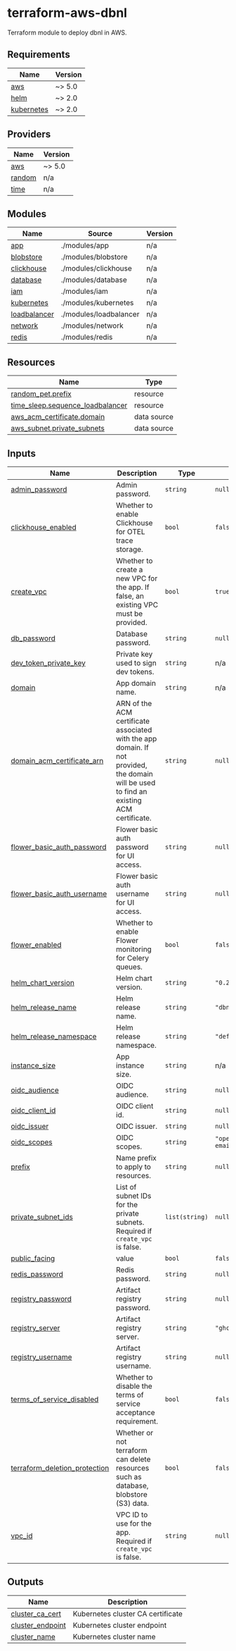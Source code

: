 # terraform-aws-dbnl

Terraform module to deploy dbnl in AWS.
<!-- BEGIN_TF_DOCS -->
## Requirements

| Name | Version |
|------|---------|
| <a name="requirement_aws"></a> [aws](#requirement\_aws) | ~> 5.0 |
| <a name="requirement_helm"></a> [helm](#requirement\_helm) | ~> 2.0 |
| <a name="requirement_kubernetes"></a> [kubernetes](#requirement\_kubernetes) | ~> 2.0 |

## Providers

| Name | Version |
|------|---------|
| <a name="provider_aws"></a> [aws](#provider\_aws) | ~> 5.0 |
| <a name="provider_random"></a> [random](#provider\_random) | n/a |
| <a name="provider_time"></a> [time](#provider\_time) | n/a |

## Modules

| Name | Source | Version |
|------|--------|---------|
| <a name="module_app"></a> [app](#module\_app) | ./modules/app | n/a |
| <a name="module_blobstore"></a> [blobstore](#module\_blobstore) | ./modules/blobstore | n/a |
| <a name="module_clickhouse"></a> [clickhouse](#module\_clickhouse) | ./modules/clickhouse | n/a |
| <a name="module_database"></a> [database](#module\_database) | ./modules/database | n/a |
| <a name="module_iam"></a> [iam](#module\_iam) | ./modules/iam | n/a |
| <a name="module_kubernetes"></a> [kubernetes](#module\_kubernetes) | ./modules/kubernetes | n/a |
| <a name="module_loadbalancer"></a> [loadbalancer](#module\_loadbalancer) | ./modules/loadbalancer | n/a |
| <a name="module_network"></a> [network](#module\_network) | ./modules/network | n/a |
| <a name="module_redis"></a> [redis](#module\_redis) | ./modules/redis | n/a |

## Resources

| Name | Type |
|------|------|
| [random_pet.prefix](https://registry.terraform.io/providers/hashicorp/random/latest/docs/resources/pet) | resource |
| [time_sleep.sequence_loadbalancer](https://registry.terraform.io/providers/hashicorp/time/latest/docs/resources/sleep) | resource |
| [aws_acm_certificate.domain](https://registry.terraform.io/providers/hashicorp/aws/latest/docs/data-sources/acm_certificate) | data source |
| [aws_subnet.private_subnets](https://registry.terraform.io/providers/hashicorp/aws/latest/docs/data-sources/subnet) | data source |

## Inputs

| Name | Description | Type | Default | Required |
|------|-------------|------|---------|:--------:|
| <a name="input_admin_password"></a> [admin\_password](#input\_admin\_password) | Admin password. | `string` | `null` | no |
| <a name="input_clickhouse_enabled"></a> [clickhouse\_enabled](#input\_clickhouse\_enabled) | Whether to enable Clickhouse for OTEL trace storage. | `bool` | `false` | no |
| <a name="input_create_vpc"></a> [create\_vpc](#input\_create\_vpc) | Whether to create a new VPC for the app. If false, an existing VPC must be provided. | `bool` | `true` | no |
| <a name="input_db_password"></a> [db\_password](#input\_db\_password) | Database password. | `string` | `null` | no |
| <a name="input_dev_token_private_key"></a> [dev\_token\_private\_key](#input\_dev\_token\_private\_key) | Private key used to sign dev tokens. | `string` | n/a | yes |
| <a name="input_domain"></a> [domain](#input\_domain) | App domain name. | `string` | n/a | yes |
| <a name="input_domain_acm_certificate_arn"></a> [domain\_acm\_certificate\_arn](#input\_domain\_acm\_certificate\_arn) | ARN of the ACM certificate associated with the app domain. If not provided, the domain will be used to find an existing ACM certificate. | `string` | `null` | no |
| <a name="input_flower_basic_auth_password"></a> [flower\_basic\_auth\_password](#input\_flower\_basic\_auth\_password) | Flower basic auth password for UI access. | `string` | `null` | no |
| <a name="input_flower_basic_auth_username"></a> [flower\_basic\_auth\_username](#input\_flower\_basic\_auth\_username) | Flower basic auth username for UI access. | `string` | `null` | no |
| <a name="input_flower_enabled"></a> [flower\_enabled](#input\_flower\_enabled) | Whether to enable Flower monitoring for Celery queues. | `bool` | `false` | no |
| <a name="input_helm_chart_version"></a> [helm\_chart\_version](#input\_helm\_chart\_version) | Helm chart version. | `string` | `"0.25.0"` | no |
| <a name="input_helm_release_name"></a> [helm\_release\_name](#input\_helm\_release\_name) | Helm release name. | `string` | `"dbnl"` | no |
| <a name="input_helm_release_namespace"></a> [helm\_release\_namespace](#input\_helm\_release\_namespace) | Helm release namespace. | `string` | `"default"` | no |
| <a name="input_instance_size"></a> [instance\_size](#input\_instance\_size) | App instance size. | `string` | n/a | yes |
| <a name="input_oidc_audience"></a> [oidc\_audience](#input\_oidc\_audience) | OIDC audience. | `string` | `null` | no |
| <a name="input_oidc_client_id"></a> [oidc\_client\_id](#input\_oidc\_client\_id) | OIDC client id. | `string` | `null` | no |
| <a name="input_oidc_issuer"></a> [oidc\_issuer](#input\_oidc\_issuer) | OIDC issuer. | `string` | `null` | no |
| <a name="input_oidc_scopes"></a> [oidc\_scopes](#input\_oidc\_scopes) | OIDC scopes. | `string` | `"openid profile email"` | no |
| <a name="input_prefix"></a> [prefix](#input\_prefix) | Name prefix to apply to resources. | `string` | `null` | no |
| <a name="input_private_subnet_ids"></a> [private\_subnet\_ids](#input\_private\_subnet\_ids) | List of subnet IDs for the private subnets. Required if `create_vpc` is false. | `list(string)` | `null` | no |
| <a name="input_public_facing"></a> [public\_facing](#input\_public\_facing) | value | `bool` | `false` | no |
| <a name="input_redis_password"></a> [redis\_password](#input\_redis\_password) | Redis password. | `string` | `null` | no |
| <a name="input_registry_password"></a> [registry\_password](#input\_registry\_password) | Artifact registry password. | `string` | `null` | no |
| <a name="input_registry_server"></a> [registry\_server](#input\_registry\_server) | Artifact registry server. | `string` | `"ghcr.io/dbnlai"` | no |
| <a name="input_registry_username"></a> [registry\_username](#input\_registry\_username) | Artifact registry username. | `string` | `null` | no |
| <a name="input_terms_of_service_disabled"></a> [terms\_of\_service\_disabled](#input\_terms\_of\_service\_disabled) | Whether to disable the terms of service acceptance requirement. | `bool` | `false` | no |
| <a name="input_terraform_deletion_protection"></a> [terraform\_deletion\_protection](#input\_terraform\_deletion\_protection) | Whether or not terraform can delete resources such as database, blobstore (S3) data. | `bool` | `false` | no |
| <a name="input_vpc_id"></a> [vpc\_id](#input\_vpc\_id) | VPC ID to use for the app. Required if `create_vpc` is false. | `string` | `null` | no |

## Outputs

| Name | Description |
|------|-------------|
| <a name="output_cluster_ca_cert"></a> [cluster\_ca\_cert](#output\_cluster\_ca\_cert) | Kubernetes cluster CA certificate |
| <a name="output_cluster_endpoint"></a> [cluster\_endpoint](#output\_cluster\_endpoint) | Kubernetes cluster endpoint |
| <a name="output_cluster_name"></a> [cluster\_name](#output\_cluster\_name) | Kubernetes cluster name |
<!-- END_TF_DOCS -->